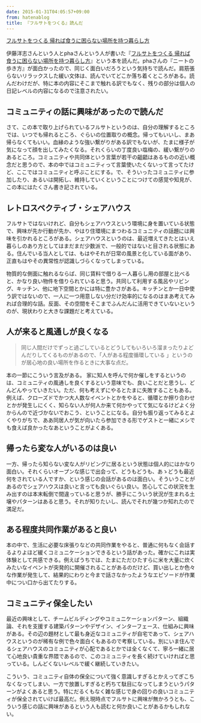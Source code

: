 ```yaml
---
date: 2015-01-31T04:05:57+09:00
from: hatenablog
title: 『フルサトをつくる』読んだ
---
```

[フルサトをつくる 帰れば食うに困らない場所を持つ暮らし方](http://www.amazon.co.jp/exec/obidos/ASIN/B00QSBR6Y8/r7kamura07-22/)

伊藤洋志さんという人とphaさんという人が書いた『[フルサトをつくる 帰れば食うに困らない場所を持つ暮らし方](http://www.amazon.co.jp/dp/B00QSBR6Y8/r7kamura07-22)』という本を読んだ。phaさんの『ニートの歩き方』が面白かったので、同じく面白いだろうという気持ちで読んだ。肩筋張らないリラックスした緩い文体は、読んでいてどこか落ち着くところがある。読んだわけだが、特に本の内容にそこまで触れる訳でもなく、残りの部分は個人の日記レベルの内容になるので注意されたい。

## コミュニティの話に興味があったので読んだ

さて、この本で取り上げられているフルサトというのは、自分の理解するところでは、いつでも帰れるところ、ぐらいの位置取りの概念。帰ってもいいし、まあ帰らなくてもいい。血縁のような強い繋がりがある訳でもないが、たまに様子が気になって顔を出してみたくなる。それくらいの丁度良い塩梅の、緩い繋がりのあるところ。コミュニティや共同体という言葉が若干の齟齬はあるものの近い概念だと思うので、本の中ではコミュニティって言葉使いたくないって言ってたけど、ここではコミュニティと呼ぶことにする。で、そういったコミュニティに参加したり、あるいは開拓し、維持していくということにつけての感覚や知見が、この本にはたくさん書き記されている。

## レトロスペクティブ・シェアハウス

フルサトではないけれど、自分もシェアハウスという環境に身を置いている状態で、興味が先か行動が先か、やはり住環境にまつわるコミュニティの話題には興味を引かれるところがある。シェアハウスというのは、最近増えてきたとはいえ暮らしのあり方としてはまだまだ少数派で、一般的ではないと目される状態にある。住んでいる当人としては、もはやそれが日常の風景と化している面があり、正直もはやその異常性が認識しづらくなってしまっている。

物質的な側面に触れるならば、同じ賃料で借りる一人暮らし用の部屋と比べると、かなり良い物件を借りられていると思う。共同して利用する風呂やリビング、キッチン、他に地下空間とかには特に豊かさがある。キッチンとか一日中使う訳ではないので、一人に一つ用意しない分だけ効率的になるのはまあ考えてみれば合理的な話。反面、その空間をそこまでふんだんに活用できていないというのが、現状わりと大きな課題だと考えている。

## 人が来ると風通しが良くなる

> 同じ人間だけでずっと過ごしているとどうしてもいろいろ溜まったりよどんだりしてくるものがあるので、「人がある程度循環している 」というのが居心地の良い場所を作るときに大事な点だ。

本の一節にこういう言及がある。 家に知人を呼んで何か催しをするというのは、コミュニティの風通しを良くするという意味でも、良いことだと思うし、どんどんやっていきたい。ただ、何も考えずにやるとたまに失敗することもある。例えば、クローズドでかつ大人数なイベントとかをやると、循環とか擦り合わせとかが発生しにくく、知らない人が何人か来て何かやってて気になるけどよく分からんので近づかないでおこう、ということになる。自分も振り返ってみるとよくやりがちで、ああ同居人が気が向いたら参加できる形でゲストと一緒にメシでも食えば良かったなあということがよくある。

## 帰ったら変な人がいるのは良い

一方、帰ったら知らない変な人がリビングに居るという状態は個人的にはかなり面白い。それくらいオープンな感じで出会って、どうもどうも、あゝどうも最近何をされている人ですか、という感じの会話があるのは面白い。そういうことがあるのでシェアハウスは良いと言っても良いぐらい良い。苦心してこの状況を生み出すのは本末転倒で間違っていると思うが、勝手にこういう状況が生まれる土壌やパターンはあると思う。それが知りたいし、読んでそれが幾つか知れたので満足だ。

## ある程度共同作業があると良い

本の中で、生活に必要な床張りなどの共同作業をやると、普通に何もなく会話するよりよほど緩くコミュニケーションできるという話があった。確かにこれは実体験として共感できる。例えばうちでは、たまにただひたすらに米を大量に炊くみたいなイベントが突発的に開催されることがあるのだけど、買い出しとか色々な作業が発生して、結果的にわりと今まで話さなかったようなエピソードが作業中につい口から出てたりする。

## コミュニティ保全したい

最近の興味として、チームビルディングやコミュニケーションパターン、組織論、それを支援する建築パターンやデザイン、インターフェース、仕組みに興味がある。その辺の題材として最も身近なコミュニティが自宅であって、シェアハウスというのが稀有な例で色々面白くもあるので考察している。別にいま住んでるシェアハウスのコミュニティが心配であるとかでは全くなくて、寧ろ一緒に居て心地良い貴重な界隈であるので、このコミュニティを長く続けていければと思っている。しんどくないレベルで緩く継続していきたい。

こういう、コミュニティ自体の保全について強く意識しすぎるとかえってぎこちなくなってしまい、一方で放置しすぎると朽ちて駄目になってしまうというパターンがよくあると思う。特にだるくもなく雑な感じで身の回りの良いコミュニティが保全されていけば最高だ。例え現時点でフルサトに興味が無かろうとも、こういう感じの話に興味があるという人も読むと何か良いことがあるかもしれない。

